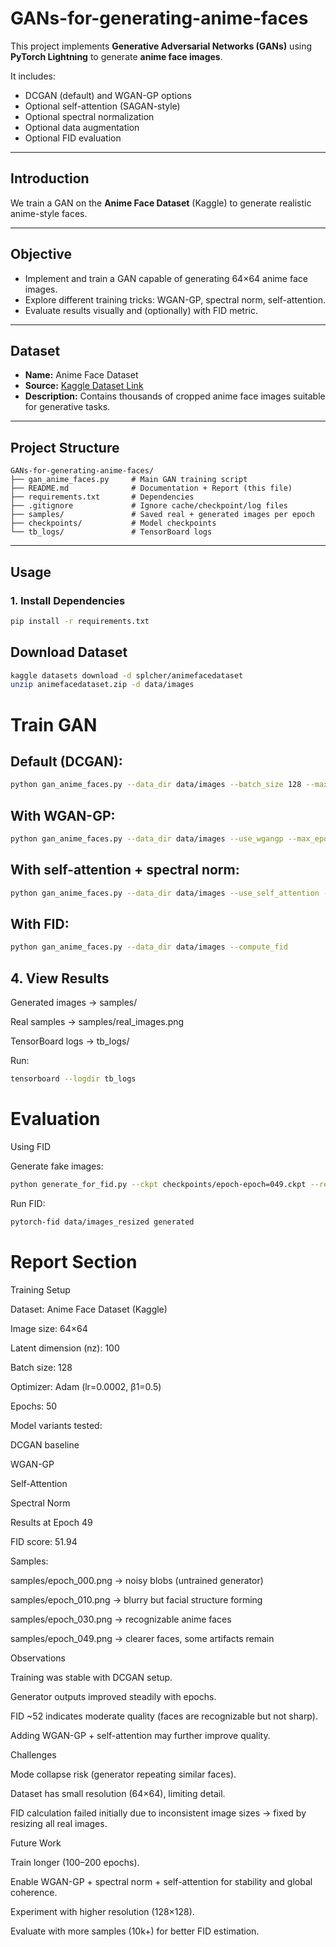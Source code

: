 # GANs-for-generating-anime-faces 

This project implements **Generative Adversarial Networks (GANs)** using **PyTorch Lightning** to generate **anime face images**.

It includes:
- DCGAN (default) and WGAN-GP options
- Optional self-attention (SAGAN-style)
- Optional spectral normalization
- Optional data augmentation
- Optional FID evaluation

---

##  Introduction

We train a GAN on the **Anime Face Dataset** (Kaggle) to generate realistic anime-style faces.

---

##  Objective

- Implement and train a GAN capable of generating 64×64 anime face images.
- Explore different training tricks: WGAN-GP, spectral norm, self-attention.
- Evaluate results visually and (optionally) with FID metric.

---

##  Dataset

- **Name:** Anime Face Dataset  
- **Source:** [Kaggle Dataset Link](https://www.kaggle.com/splcher/animefacedataset)  
- **Description:** Contains thousands of cropped anime face images suitable for generative tasks.

---

##  Project Structure

```
GANs-for-generating-anime-faces/
├── gan_anime_faces.py     # Main GAN training script
├── README.md              # Documentation + Report (this file)
├── requirements.txt       # Dependencies
├── .gitignore             # Ignore cache/checkpoint/log files
├── samples/               # Saved real + generated images per epoch
├── checkpoints/           # Model checkpoints
└── tb_logs/               # TensorBoard logs
```

---

##  Usage

### 1. Install Dependencies
```bash
pip install -r requirements.txt
```

## Download Dataset
```bash
kaggle datasets download -d splcher/animefacedataset
unzip animefacedataset.zip -d data/images
```

# Train GAN

## Default (DCGAN):
```bash
python gan_anime_faces.py --data_dir data/images --batch_size 128 --max_epochs 50 --gpus 1
```

## With WGAN-GP:
```bash
python gan_anime_faces.py --data_dir data/images --use_wgangp --max_epochs 50 --gpus 1
```

## With self-attention + spectral norm:
```bash
python gan_anime_faces.py --data_dir data/images --use_self_attention --use_spectral_norm
```

## With FID:
```bash
python gan_anime_faces.py --data_dir data/images --compute_fid
```
## 4. View Results

Generated images → samples/

Real samples → samples/real_images.png

TensorBoard logs → tb_logs/

Run:
```bash
tensorboard --logdir tb_logs
```

# Evaluation
Using FID

Generate fake images:
```bash
python generate_for_fid.py --ckpt checkpoints/epoch-epoch=049.ckpt --real_dir data/images --out generated
```

Run FID:
```bash
pytorch-fid data/images_resized generated
```
# Report Section
Training Setup

Dataset: Anime Face Dataset (Kaggle)

Image size: 64×64

Latent dimension (nz): 100

Batch size: 128

Optimizer: Adam (lr=0.0002, β1=0.5)

Epochs: 50

Model variants tested:

DCGAN baseline

WGAN-GP

Self-Attention

Spectral Norm

Results at Epoch 49

FID score: 51.94

Samples:

samples/epoch_000.png → noisy blobs (untrained generator)

samples/epoch_010.png → blurry but facial structure forming

samples/epoch_030.png → recognizable anime faces

samples/epoch_049.png → clearer faces, some artifacts remain

Observations

Training was stable with DCGAN setup.

Generator outputs improved steadily with epochs.

FID ~52 indicates moderate quality (faces are recognizable but not sharp).

Adding WGAN-GP + self-attention may further improve quality.

Challenges

Mode collapse risk (generator repeating similar faces).

Dataset has small resolution (64×64), limiting detail.

FID calculation failed initially due to inconsistent image sizes → fixed by resizing all real images.

Future Work

Train longer (100–200 epochs).

Enable WGAN-GP + spectral norm + self-attention for stability and global coherence.

Experiment with higher resolution (128×128).

Evaluate with more samples (10k+) for better FID estimation.